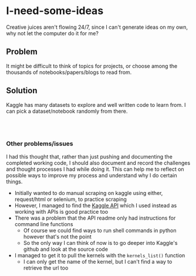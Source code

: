 # I-need-some-ideas
Creative juices aren't flowing 24/7, since I can't generate ideas on my own, why not let the computer do it for me?

## Problem
It might be difficult to think of topics for projects, or choose among the thousands of notebooks/papers/blogs to read from.

## Solution
Kaggle has many datasets to explore and well written code to learn from. I can pick a dataset/notebook randomly from there.

<br/>

<br/>

### Other problems/issues
I had this thought that, rather than just pushing and documenting the completed working code, I should also document and record the challenges and thought processes I had while doing it.
This can help me to reflect on possible ways to improve my process and understand why I do certain things.

- Initially wanted to do manual scraping on kaggle using either, request/html or selenium, to practice scraping
- However, I managed to find the [Kaggle API](https://github.com/Kaggle/kaggle-api) which I used instead as working with APIs is good practice too
- There was a problem that the API readme only had instructions for command line functions 
  - Of course we could find ways to run shell commands in python however that's not the point
  - So the only way I can think of now is to go deeper into Kaggle's github and look at the source code
- I managed to get it to pull the kernels with the `kernels_list()` function
  - I can only get the name of the kernel, but I can't find a way to retrieve the url too
